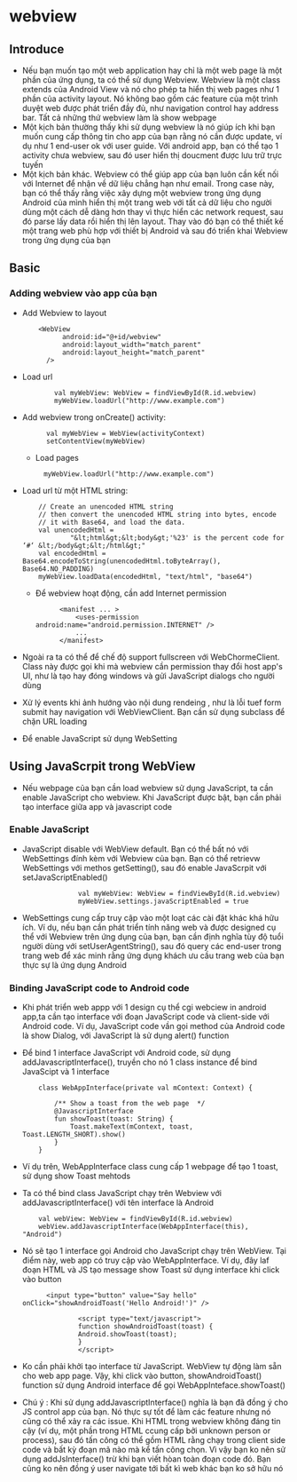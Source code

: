 # webview
## Introduce
- Nếu bạn muốn tạo một web application hay chỉ là một web page là một phần của ứng dụng, ta có thể sử dụng Webview. Webview là một class extends của Android View và nó cho phép ta hiển thị web pages như 1 phần của activity layout. Nó không bao gồm các feature của một trình duyệt web được phát triển đầy đủ, như navigation control hay address bar. Tất cả những thứ webview làm là show webpage
- Một kịch bản thường thấy khi sử dụng webview là nó  giúp ích khi bạn muốn cung cấp thông tin cho app của bạn rằng nó cần được update, ví dụ như 1 end-user ok với user guide. Với android app, bạn có thể tạo 1 activity chưa webview, sau đó user hiển thị doucment được lưu trữ trực tuyến
- Một kịch bản khác. Webview có thể giúp app của bạn luôn cần kết nối với Internet để nhận về dữ liệu chẳng hạn như email. Trong case này, bạn có thể thấy rằng việc xây dựng một webview trong ứng dụng Android của mình hiển thị một trang web với tất cả dữ liệu cho người dùng một cách dễ dàng hơn thay vì thực hiển các network request, sau đó parse lấy data rồi hiển thị lên layout. Thay vào đó bạn có thể thiết kế một trang web phù hợp với thiết bị Android và sau đó triển khai Webview trong ứng dụng của bạn 
## Basic
### Adding webview vào app của bạn
- Add Webview to layout 

          <WebView
                android:id="@+id/webview"
                android:layout_width="match_parent"
                android:layout_height="match_parent"
            />
            
- Load url 
  
              val myWebView: WebView = findViewById(R.id.webview)
              myWebView.loadUrl("http://www.example.com")
              
- Add webview trong onCreate() activity:
  
            val myWebView = WebView(activityContext)
            setContentView(myWebView)
  - Load pages
        
          myWebView.loadUrl("http://www.example.com")

- Load url từ một HTML string:

          // Create an unencoded HTML string
          // then convert the unencoded HTML string into bytes, encode
          // it with Base64, and load the data.
          val unencodedHtml =
                  "&lt;html&gt;&lt;body&gt;'%23' is the percent code for ‘#‘ &lt;/body&gt;&lt;/html&gt;"
          val encodedHtml = Base64.encodeToString(unencodedHtml.toByteArray(), Base64.NO_PADDING)
          myWebView.loadData(encodedHtml, "text/html", "base64")
          
  - Để webview hoạt động, cần add Internet permission
  
              <manifest ... >
                  <uses-permission android:name="android.permission.INTERNET" />
                  ...
              </manifest>
              
- Ngoài ra ta có thể để chế độ support fullscreen với WebChormeClient. Class này được gọi khi mà webview cần permission thay đổi host app's UI, như là tạo hay đóng windows và gửi JavaScript dialogs cho người dùng
- Xử lý events khi ảnh hướng vào nội dung rendeing , như là lỗi tuef form submit hay navigation với WebViewClient. Bạn cần sử dụng subclass để chặn URL loading
- Để enable JavaScript sử dụng WebSetting
## Using JavaScrpit trong WebView
- Nếu webpage của bạn cần load webview sử dụng JavaScript, ta cần enable JavaScript cho webview. Khi JavaScript được bật, bạn cần phải tạo interface giữa app và javascript code
### Enable JavaScript
- JavaScript disable với WebView default. Bạn có thể bất nó với WebSettings đính kèm với Webview của bạn. Bạn có thể retrievw WebSettings với methos getSetting(), sau đó enable JavaScrpit với setJavaScriptEnabled()

                    val myWebView: WebView = findViewById(R.id.webview)
                    myWebView.settings.javaScriptEnabled = true
                    
- WebSettings cung cấp truy cập vào một loạt các cài đặt khác khá hữu ích. Ví dụ, nếu bạn cần phát triển tính năng web và được designed cụ thể với Webview trên ứng dụng của bạn, bạn cần định nghĩa tùy độ tuổi người dùng với setUserAgentString(), sau đó query các end-user trong trang web để xác minh rằng ứng dụng khách ưu cầu trang web của bạn thực sự là ứng dụng Android

### Binding JavaScript code to Android code
- Khi phát triển web appp với 1 design cụ thể cgi webciew in android app,ta cần tạo interface với đoạn JavaScript code và client-side với Android code. Ví dụ, JavaScript code vần gọi method của Android code là show Dialog, với JavaScript là sử dụng alert() function
- Để bind 1 interface JavaScript với Android code, sử dụng addJavascriptInterface(), truyền cho nó 1 class instance để bind JavaScipt và 1 interface

          class WebAppInterface(private val mContext: Context) {

              /** Show a toast from the web page  */
              @JavascriptInterface
              fun showToast(toast: String) {
                  Toast.makeText(mContext, toast, Toast.LENGTH_SHORT).show()
              }
          }
          
- Ví dụ trên, WebAppInterface class cung cấp 1 webpage để tạo 1 toast, sử dụng show Toast mehtods
- Ta có thể bind class JavaScript chạy trên Webview với addJavascriptInterface() với tên interface là Android

          val webView: WebView = findViewById(R.id.webview)
          webView.addJavascriptInterface(WebAppInterface(this), "Android")
          
- Nó sẽ tạo 1 interface gọi Android cho JavaScript chạy trên WebView. Tại điểm này, web app có truy cập vào WebAppInterface. Ví dụ, đây laf đoạn HTML và JS tạo message show Toast sử dụng interface khi click vào button 

            <input type="button" value="Say hello" onClick="showAndroidToast('Hello Android!')" />

                    <script type="text/javascript">
                    function showAndroidToast(toast) {
                    Android.showToast(toast);
                    }
                    </script>
                    
- Ko cần phải khởi tạo interface từ JavaScript. WebView tự động làm sẵn cho web app page. Vậy, khi click vào button, showAndroidToast() function sử dụng Android interface để gọi WebAppInteface.showToast()

- Chú ý : Khi sử dụng  addJavascriptInterface() nghĩa là bạn đã đồng ý cho JS control app của bạn. Nó thực sự tốt để làm các feature nhưng nó cũng có thể xảy ra các issue. Khi HTML trong webview không đáng tin cậy (ví dụ, một phần trong HTML ccung cấp bởi unknown person or process), sau đó tấn công có thể gồm HTML rằng chạy trong client side code và bất kỳ đoạn mã nào mà kể tấn công chọn. Vì vậy bạn ko nên sử dụng addJsInterface() trừ khi bạn viết hòan toàn đoạn code đó. Bạn cũng ko nên đồng ý user navigate tới bất kì web khác bạn ko sở hữu nó











  
  


          
  
  

